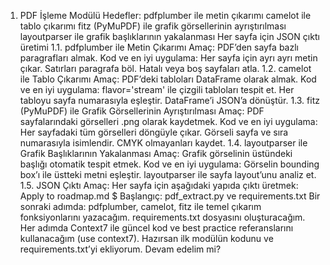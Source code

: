 1. PDF İşleme Modülü
Hedefler:
pdfplumber ile metin çıkarımı
camelot ile tablo çıkarımı
fitz (PyMuPDF) ile grafik görsellerinin ayrıştırılması
layoutparser ile grafik başlıklarının yakalanması
Her sayfa için JSON çıktı üretimi
1.1. pdfplumber ile Metin Çıkarımı
Amaç: PDF’den sayfa bazlı paragrafları almak.
Kod ve en iyi uygulama:
Her sayfa için ayrı ayrı metin çıkar.
Satırları paragrafa böl.
Hatalı veya boş sayfaları atla.
1.2. camelot ile Tablo Çıkarımı
Amaç: PDF’deki tabloları DataFrame olarak almak.
Kod ve en iyi uygulama:
flavor='stream' ile çizgili tabloları tespit et.
Her tabloyu sayfa numarasıyla eşleştir.
DataFrame’i JSON’a dönüştür.
1.3. fitz (PyMuPDF) ile Grafik Görsellerinin Ayrıştırılması
Amaç: PDF sayfalarındaki görselleri .png olarak kaydetmek.
Kod ve en iyi uygulama:
Her sayfadaki tüm görselleri döngüyle çıkar.
Görseli sayfa ve sıra numarasıyla isimlendir.
CMYK olmayanları kaydet.
1.4. layoutparser ile Grafik Başlıklarının Yakalanması
Amaç: Grafik görselinin üstündeki başlığı otomatik tespit etmek.
Kod ve en iyi uygulama:
Görselin bounding box’ı ile üstteki metni eşleştir.
layoutparser ile sayfa layout’unu analiz et.
1.5. JSON Çıktı
Amaç: Her sayfa için aşağıdaki yapıda çıktı üretmek:
Apply to roadmap.md
$ Başlangıç: pdf_extract.py ve requirements.txt
Bir sonraki adımda:
pdfplumber, camelot, fitz ile temel çıkarım fonksiyonlarını yazacağım.
requirements.txt dosyasını oluşturacağım.
Her adımda Context7 ile güncel kod ve best practice referanslarını kullanacağım (use context7).
Hazırsan ilk modülün kodunu ve requirements.txt’yi ekliyorum. Devam edelim mi?